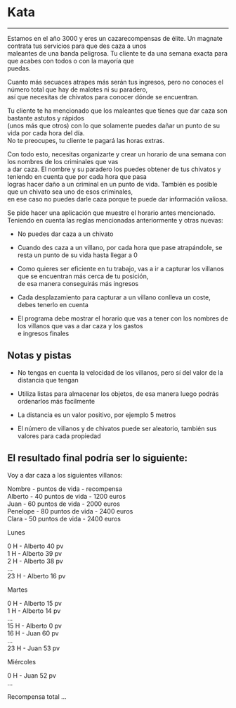 # Kata
---

Estamos en el año 3000 y eres un cazarecompensas de élite. Un magnate contrata tus servicios para que des caza a unos  
maleantes de una banda peligrosa. Tu cliente te da una semana exacta para que acabes con todos o con la mayoría que  
puedas.  

Cuanto más secuaces atrapes más serán tus ingresos, pero no conoces el número total que hay de malotes ni su paradero,  
así que necesitas de chivatos para conocer dónde se encuentran.  

Tu cliente te ha mencionado que los maleantes que tienes que dar caza son bastante astutos y rápidos  
(unos más que otros) con lo que solamente puedes dañar un punto de su vida por cada hora del día.  
No te preocupes, tu cliente te pagará las horas extras.  

Con todo esto, necesitas organizarte y crear un horario de una semana con los nombres de los criminales que vas  
a dar caza. El nombre y su paradero los puedes obtener de tus chivatos y teniendo en cuenta que por cada hora que pasa  
logras hacer daño a un criminal en un punto de vida. También es posible que un chivato sea uno de esos criminales,  
en ese caso no puedes darle caza porque te puede dar información valiosa.  

Se pide hacer una aplicación que muestre el horario antes mencionado.  
Teniendo en cuenta las reglas mencionadas anteriormente y otras nuevas:

* No puedes dar caza a un chivato

* Cuando des caza a un villano, por cada hora que pase atrapándole, se resta un punto de su vida hasta llegar a 0  

* Como quieres ser eficiente en tu trabajo, vas a ir a capturar los villanos que se encuentran más cerca de tu posición,  
de esa manera conseguirás más ingresos  

* Cada desplazamiento para capturar a un villano conlleva un coste, debes tenerlo en cuenta  

* El programa debe mostrar el horario que vas a tener con los nombres de los villanos que vas a dar caza y los gastos  
e ingresos finales


## Notas y pistas

* No tengas en cuenta la velocidad de los villanos, pero sí del valor de la distancia que tengan

* Utiliza listas para almacenar los objetos, de esa manera luego podrás ordenarlos más facilmente

* La distancia es un valor positivo, por ejemplo 5 metros

* El número de villanos y de chivatos puede ser aleatorio, también sus valores para cada propiedad


## El resultado final podría ser lo siguiente:

Voy a dar caza a los siguientes villanos:  

Nombre - puntos de vida - recompensa  
Alberto - 40 puntos de vida - 1200 euros  
Juan - 60 puntos de vida - 2000 euros  
Penelope - 80 puntos de vida - 2400 euros  
Clara - 50 puntos de vida - 2400 euros  

Lunes  
  
0 H - Alberto 40 pv  
1 H - Alberto 39 pv  
2 H - Alberto 38 pv  
...  
23 H - Alberto 16 pv  
  
Martes  
  
0 H - Alberto 15 pv  
1 H - Alberto 14 pv  
...  
15 H - Alberto 0 pv  
16 H - Juan 60 pv  
...  
23 H - Juan 53 pv  
  
Miércoles  
  
0 H - Juan 52 pv  
...  
  
Recompensa total ...